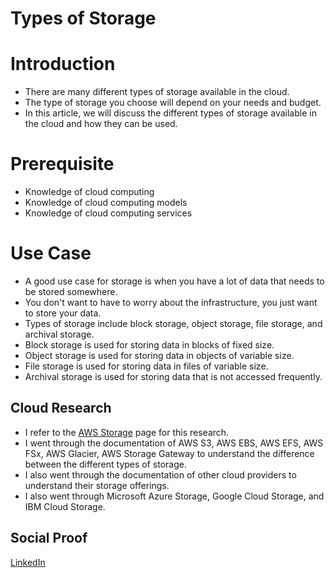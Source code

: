 # Types of Storage

# Introduction

- There are many different types of storage available in the cloud.
- The type of storage you choose will depend on your needs and budget.
- In this article, we will discuss the different types of storage available in the cloud and how they can be used.

# Prerequisite

- Knowledge of cloud computing
- Knowledge of cloud computing models
- Knowledge of cloud computing services

# Use Case

- A good use case for storage is when you have a lot of data that needs to be stored somewhere.
- You don't want to have to worry about the infrastructure, you just want to store your data.
- Types of storage include block storage, object storage, file storage, and archival storage.
- Block storage is used for storing data in blocks of fixed size.
- Object storage is used for storing data in objects of variable size.
- File storage is used for storing data in files of variable size.
- Archival storage is used for storing data that is not accessed frequently.


## Cloud Research

- I refer to the [AWS Storage](https://aws.amazon.com/storage/) page for this research.
- I went through the documentation of AWS S3, AWS EBS, AWS EFS, AWS FSx, AWS Glacier, AWS Storage Gateway to understand the difference between the different types of storage.
- I also went through the documentation of other cloud providers to understand their storage offerings.
- I also went through Microsoft Azure Storage, Google Cloud Storage, and IBM Cloud Storage.

## Social Proof

[LinkedIn](https://www.linkedin.com/feed/update/urn:li:share:7126972280592617472/)
